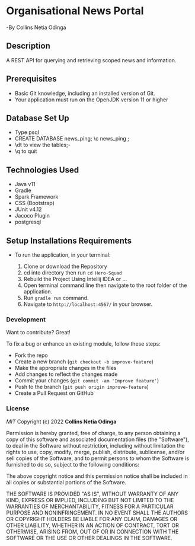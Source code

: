 # Organisational News Portal

-By Collins Netia Odinga


## Description

A REST API for querying and retrieving scoped news and information.


## Prerequisites

- Basic Git knowledge, including an installed version of Git.
- Your application must run on the OpenJDK version 11 or higher

## Database Set Up
- Type psql
- CREATE DATABASE news_ping; \c news_ping ; 
- \dt to view the tables;-
- \q to quit

## Technologies Used

- Java v11
- Gradle
- Spark Framework
- CSS (Bootstrap)
- JUnit v4.12
- Jacoco Plugin
- postgresql


## Setup Installations Requirements
* To run the application, in your terminal:

    1. Clone or download the Repository
    2. cd into directory then run `cd Hero-Squad`
    3. Rebuild the Project Using Intellij IDEA or ...
    4. Open terminal command line then navigate to the root folder of the application.
    5. Run `gradle run` command.
    6. Navigate to `http://localhost:4567/` in your browser.


### Development

Want to contribute? Great!

To fix a bug or enhance an existing module, follow these steps:

- Fork the repo
- Create a new branch (`git checkout -b improve-feature`)
- Make the appropriate changes in the files
- Add changes to reflect the changes made
- Commit your changes (`git commit -am 'Improve feature'`)
- Push to the branch (`git push origin improve-feature`)
- Create a Pull Request on GitHub

### License

*MIT*
Copyright (c) 2022 **Collins Netia Odinga**

Permission is hereby granted, free of charge, to any person obtaining a copy of this software and associated documentation files (the "Software"), to deal in the Software without restriction, including without limitation the rights to use, copy, modify, merge, publish, distribute, sublicense, and/or sell copies of the Software, and to permit persons to whom the Software is furnished to do so, subject to the following conditions:

The above copyright notice and this permission notice shall be included in all copies or substantial portions of the Software.

THE SOFTWARE IS PROVIDED "AS IS", WITHOUT WARRANTY OF ANY KIND, EXPRESS OR IMPLIED, INCLUDING BUT NOT LIMITED TO THE WARRANTIES OF MERCHANTABILITY, FITNESS FOR A PARTICULAR PURPOSE AND NONINFRINGEMENT. IN NO EVENT SHALL THE AUTHORS OR COPYRIGHT HOLDERS BE LIABLE FOR ANY CLAIM, DAMAGES OR OTHER LIABILITY, WHETHER IN AN ACTION OF CONTRACT, TORT OR OTHERWISE, ARISING FROM, OUT OF OR IN CONNECTION WITH THE SOFTWARE OR THE USE OR OTHER DEALINGS IN THE SOFTWARE.